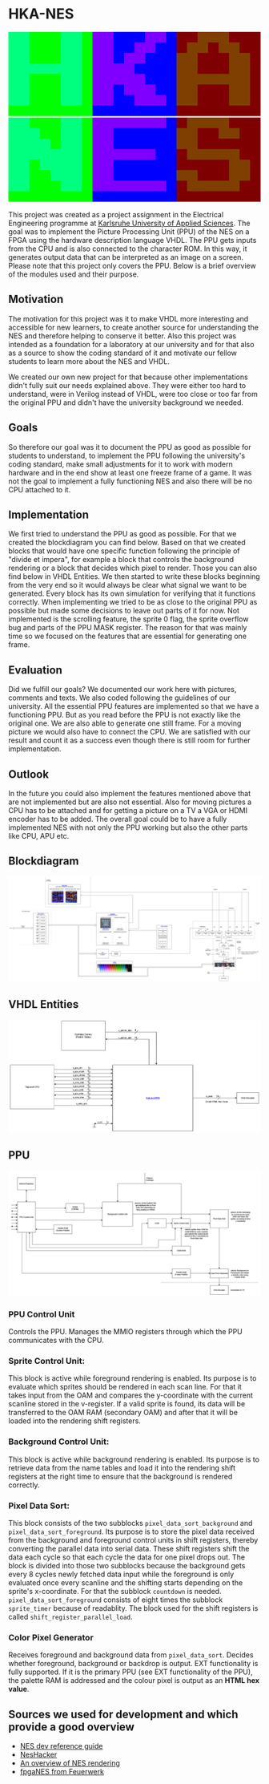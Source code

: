 # HKA-NES
![HKA-NES](docs/pictures/PPUoutput_HKA.png)
![HKA-NES](docs/pictures/PPUoutput_NES.png)

This project was created as a project assignment in the Electrical Engineering programme at [Karlsruhe University of Applied Sciences](https://www.h-ka.de/). The goal was to implement the Picture Processing Unit (PPU) of the NES on a FPGA using the hardware description language VHDL. The PPU gets inputs from the CPU and is also connected to the character ROM. In this way, it generates output data that can be interpreted as an image on a screen. Please note that this project only covers the PPU. Below is a brief overview of the modules used and their purpose.

## Motivation

The motivation for this project was it to make VHDL more interesting and accessible for new learners, to create another source for understanding the NES and therefore helping to conserve it better. Also this project was intended as a foundation for a laboratory at our university and for that also as a source to show the coding standard of it and motivate our fellow students to learn more about the NES and VHDL.

We created our own new project for that because other implementations didn't fully suit our needs explained above. They were either too hard to understand, were in Verilog instead of VHDL, were too close or too far from the original PPU and didn't have the university background we needed.

## Goals

So therefore our goal was it to document the PPU as good as possible for students to understand, to implement the PPU following the university's coding standard, make small adjustments for it to work with modern hardware and in the end show at least one freeze frame of a game. It was not the goal to implement a fully functioning NES and also there will be no CPU attached to it. 

## Implementation

We first tried to understand the PPU as good as possible. For that we created the blockdiagram you can find below. Based on that we created blocks that would have one specific function following the principle of "divide et impera", for example a block that controls the background rendering or a block that decides which pixel to render. Those you can also find below in VHDL Entities. We then started to write these blocks beginning from the very end so it would always be clear what signal we want to be generated. Every block has its own simulation for verifying that it functions correctly. When implementing we tried to be as close to the original PPU as possible but made some decisions to leave out parts of it for now. Not implemented is the scrolling feature, the sprite 0 flag, the sprite overflow bug and parts of the PPU MASK register. The reason for that was mainly time so we focused on the features that are essential for generating one frame.

## Evaluation 

Did we fulfill our goals? We documented our work here with pictures, comments and texts. We also coded following the guidelines of our university. All the essential PPU features are implemented so that we have a functioning PPU. But as you read before the PPU is not exactly like the original one. We are also able to generate one still frame. For a moving picture we would also have to connect the CPU. We are satisfied with our result and count it as a success even though there is still room for further implementation.

## Outlook

In the future you could also implement the features mentioned above that are not implemented but are also not essential. Also for moving pictures a CPU has to be attached and for getting a picture on a TV a VGA or HDMI encoder has to be added. The overall goal could be to have a fully implemented NES with not only the PPU working but also the other parts like CPU, APU etc.


## Blockdiagram
[![Blockdiagram PPU](docs/blockdiagram/HKA-NES_Blockdiagram-PPU.png)](docs/blockdiagram/HKA-NES_Blockdiagram-PPU.png)

## VHDL Entities
[![VHDL Entities](docs/blockdiagram/HKA-NES_Blockdiagram-VHDL_Entities.png)](docs/blockdiagram/HKA-NES_Blockdiagram-VHDL_Entities.png)

## PPU
[![VHDL Entities PPU](docs/blockdiagram/HKA-NES_Blockdiagram-VHDL_Top_Level_PPU.png)](docs/blockdiagram/HKA-NES_Blockdiagram-VHDL_Top_Level_PPU.png)

### PPU Control Unit
Controls the PPU. Manages the MMIO registers through which the PPU communicates with the CPU.

### Sprite Control Unit:
This block is active while foreground rendering is enabled. Its purpose is to evaluate which sprites should be rendered in each scan line. For that it takes input from the OAM and compares the y-coordinate with the current scanline stored in the v-register. If a valid sprite is found, its data will be transferred to the OAM RAM (secondary OAM) and after that it will be loaded into the rendering shift registers.

### Background Control Unit:
This block is active while background rendering is enabled. Its purpose is to retrieve data from the name tables and load it into the rendering shift registers at the right time to ensure that the background is rendered correctly.

### Pixel Data Sort:
This block consists of the two subblocks `pixel_data_sort_background` and `pixel_data_sort_foreground`. Its purpose is to store the pixel data received from the background and foreground control units in shift registers, thereby converting the parallel data into serial data. These shift registers shift the data each cycle so that each cycle the data for one pixel drops out. The block is divided into those two subblocks because the background gets every 8 cycles newly fetched data input while the foreground is only evaluated once every scanline and the shifting starts depending on the sprite's x-coordinate. For that the subblock `countdown` is needed. `pixel_data_sort_foreground` consists of eight times the subblock `sprite_timer` because of readablity. The block used for the shift registers is called `shift_register_parallel_load`.

### Color Pixel Generator
Receives foreground and background data from `pixel_data_sort`. Decides whether foreground, background or backdrop is output. EXT functionality is fully supported. If it is the primary PPU (see EXT functionality of the PPU), the palette RAM is addressed and the colour pixel is output as an **HTML hex value**.

## Sources we used for development and which provide a good overview
- [NES dev reference guide](https://www.nesdev.org/wiki/NES_reference_guide)
- [NesHacker](https://www.youtube.com/@NesHacker)
- [An overview of NES rendering](https://austinmorlan.com/posts/nes_rendering_overview/)
- [fpgaNES from Feuerwerk](https://github.com/Feuerwerk/fpgaNES)
